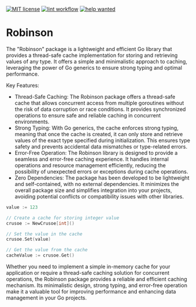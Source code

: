 [![MIT license](https://img.shields.io/badge/License-MIT-blue.svg)](https://github.com/kaatinga/robinson/blob/main/LICENSE)
[![lint workflow](https://github.com/kaatinga/robinson/actions/workflows/golangci-lint.yml/badge.svg)](https://github.com/kaatinga/robinson/actions?query=workflow%3Alinter)
[![help wanted](https://img.shields.io/badge/Help%20wanted-True-yellow.svg)](https://github.com/robinson/strconv/issues?q=is%3Aopen+is%3Aissue+label%3A%22help+wanted%22)

# Robinson

The "Robinson" package is a lightweight and efficient Go library that provides a thread-safe cache implementation for storing and retrieving values of any type. It offers a simple and minimalistic approach to caching, leveraging the power of Go generics to ensure strong typing and optimal performance.

Key Features:

- Thread-Safe Caching: The Robinson package offers a thread-safe cache that allows concurrent access from multiple goroutines without the risk of data corruption or race conditions. It provides synchronized operations to ensure safe and reliable caching in concurrent environments.
- Strong Typing: With Go generics, the cache enforces strong typing, meaning that once the cache is created, it can only store and retrieve values of the exact type specified during initialization. This ensures type safety and prevents accidental data mismatches or type-related errors.
- Error-Free Operation: The Robinson library is designed to provide a seamless and error-free caching experience. It handles internal operations and resource management efficiently, reducing the possibility of unexpected errors or exceptions during cache operations.
- Zero Dependencies: The package has been developed to be lightweight and self-contained, with no external dependencies. It minimizes the overall package size and simplifies integration into your projects, avoiding potential conflicts or compatibility issues with other libraries.

```go
value := 123

// Create a cache for storing integer value
crusoe := NewCrusoe[int]()

// Set the value in the cache
crusoe.Set(value)

// Get the value from the cache
cacheValue := crusoe.Get()
```

Whether you need to implement a simple in-memory cache for your application or require a thread-safe caching solution for concurrent operations, the Robinson package provides a reliable and efficient caching mechanism. Its minimalistic design, strong typing, and error-free operation make it a valuable tool for improving performance and enhancing data management in your Go projects.